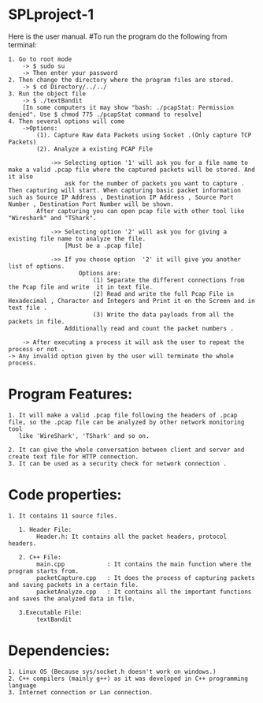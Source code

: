 # SPLproject-1
Here is the user manual.
#To run the program do the following from terminal:

    1. Go to root mode
        -> $ sudo su 
        -> Then enter your password
    2. Then change the directory where the program files are stored.
        -> $ cd Directory/../../    
    3. Run the object file 
        -> $ ./textBandit
        [In some computers it may show "bash: ./pcapStat: Permission denied". Use $ chmod 775 ./pcapStat command to resolve]
    4. Then several options will come
        ->Options:
            (1). Capture Raw data Packets using Socket .(Only capture TCP Packets)
		    (2). Analyze a existing PCAP File 
		
                ->> Selecting option '1' will ask you for a file name to make a valid .pcap file where the captured packets will be stored. And it also
                    ask for the number of packets you want to capture . Then capturing will start. When capturing basic packet information such as Source IP Address , Destination IP Address , Source Port Number , Destination Port Number will be shown.
		    After capturing you can open pcap file with other tool like "Wireshark" and "TShark".
                    
                ->> Selecting option '2' will ask you for giving a existing file name to analyze the file.
                    [Must be a .pcap file]
                
                ->> If you choose option  '2' it will give you another list of options. 
                        Options are:
                            (1) Separate the different connections from the Pcap file and write  it in text file.
                            (2) Read and write the full Pcap File in Hexadecimal , Character and Integers and Print it on the Screen and in text file .
                            (3) Write the data payloads from all the packets in file.
			    	Additionally read and count the packet numbers .
                         
        -> After executing a process it will ask the user to repeat the process or not .
	-> Any invalid option given by the user will terminate the whole process.
                  
            
# Program Features:
    
    1. It will make a valid .pcap file following the headers of .pcap file, so the .pcap file can be analyzed by other network monitoring tool
       like 'WireShark', 'TShark' and so on.  
									
    2. It can give the whole conversation between client and server and create text file for HTTP connection. 
    3. It can be used as a security check for network connection .  


# Code properties:
    
    1. It contains 11 source files.

       1. Header File:
            Header.h: It contains all the packet headers, protocol headers.

       2. C++ File:
            main.cpp            : It contains the main function where the program starts from.
            packetCapture.cpp   : It does the process of capturing packets and saving packets in a certain file.
            packetAnalyze.cpp   : It contains all the important functions and saves the analyzed data in file. 
         
       3.Executable File:
            textBandit

# Dependencies:
    1. Linux OS (Because sys/socket.h doesn't work on windows.)
    2. C++ compilers (mainly g++) as it was developed in C++ programming language
    3. Internet connection or Lan connection.
